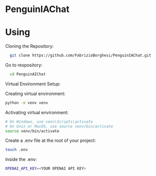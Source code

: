# PenguinIAChat

# Using

Cloning the Repository:
  ```bash
    git clone https://github.com/FabrizioBorghesi/PenguinIAChat.git
  ```
Go to respository:
  ```bash
    cd PenguinAIChat
  ```
Virtual Environment Setup:

Creating virtual environment:
  ```bash
  python -m venv venv
  ```
Activating virtual environment:
  ```bash
  # On Windows, use venv\Scripts\activate
  # On Unix or MacOS, use source venv/bin/activate
  source venv/bin/activate
  ```
Create a .env file at the root of your project:

  ```bash
  touch .env
  ```
Inside the .env:

  ```bash
  OPENAI_API_KEY=<YOUR OPENAI API KEY>
  ```







